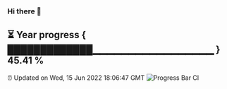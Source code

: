 ### Hi there 👋
⏳ Year progress { █████████████▁▁▁▁▁▁▁▁▁▁▁▁▁▁▁▁▁ } 45.41 %
---
⏰ Updated on Wed, 15 Jun 2022 18:06:47 GMT
![Progress Bar CI](https://github.com/Moyi321/Moyi321/workflows/Progress%20Bar%20CI/badge.svg)
